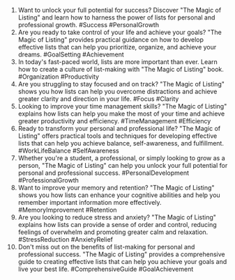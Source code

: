 1. Want to unlock your full potential for success? Discover "The Magic of Listing" and learn how to harness the power of lists for personal and professional growth. #Success #PersonalGrowth
2. Are you ready to take control of your life and achieve your goals? "The Magic of Listing" provides practical guidance on how to develop effective lists that can help you prioritize, organize, and achieve your dreams. #GoalSetting #Achievement
3. In today's fast-paced world, lists are more important than ever. Learn how to create a culture of list-making with "The Magic of Listing" book. #Organization #Productivity
4. Are you struggling to stay focused and on track? "The Magic of Listing" shows you how lists can help you overcome distractions and achieve greater clarity and direction in your life. #Focus #Clarity
5. Looking to improve your time management skills? "The Magic of Listing" explains how lists can help you make the most of your time and achieve greater productivity and efficiency. #TimeManagement #Efficiency
6. Ready to transform your personal and professional life? "The Magic of Listing" offers practical tools and techniques for developing effective lists that can help you achieve balance, self-awareness, and fulfillment. #WorkLifeBalance #SelfAwareness
7. Whether you're a student, a professional, or simply looking to grow as a person, "The Magic of Listing" can help you unlock your full potential for personal and professional success. #PersonalDevelopment #ProfessionalGrowth
8. Want to improve your memory and retention? "The Magic of Listing" shows you how lists can enhance your cognitive abilities and help you remember important information more effectively. #MemoryImprovement #Retention
9. Are you looking to reduce stress and anxiety? "The Magic of Listing" explains how lists can provide a sense of order and control, reducing feelings of overwhelm and promoting greater calm and relaxation. #StressReduction #AnxietyRelief
10. Don't miss out on the benefits of list-making for personal and professional success. "The Magic of Listing" provides a comprehensive guide to creating effective lists that can help you achieve your goals and live your best life. #ComprehensiveGuide #GoalAchievement
